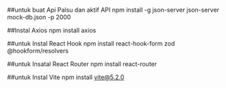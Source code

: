 ##untuk buat Api Palsu dan  aktif API
 npm install -g json-server
json-server mock-db.json -p 2000 

##Instal Axios
npm install axios

##untuk Instal React Hook
npm install react-hook-form zod @hookform/resolvers

##untuk Insatal React Router
npm install react-router

##untuk Instal Vite
npm install vite@5.2.0 



